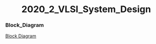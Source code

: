 <h1 align="center"> 2020_2_VLSI_System_Design </h1>

### Block_Diagram
[Block Diagram](./Assignments/2020_Fall/2020_Fall_EE714_Quiz1_2015104027_박정진.pdf)

<a href="./Assignments/2020_Fall/2020_Fall_EE714_Quiz1_2015104027_박정진.pdf" class="image fit"><img src="images/marr_pic.jpg" alt=""></a>
